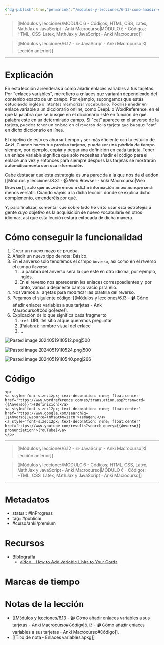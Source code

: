 ```yaml
---
{"dg-publish":true,"permalink":"/modulos-y-lecciones/6-13-como-anadir-enlaces-variables-a-sus-tarjetas-anki-macrocurso/","noteIcon":"","updated":"2024-05-21T22:13:57.209+02:00"}
---
```



> [[Módulos y lecciones/MÓDULO 6 - Códigos; HTML, CSS, Latex, MathJax y JavaScript - Anki Macrocurso\|MÓDULO 6 - Códigos; HTML, CSS, Latex, MathJax y JavaScript - Anki Macrocurso]]

> [[Módulos y lecciones/6.12 - ✏️ JavaScript - Anki Macrocurso\|◁ Lección anterior]]

---

# Explicación
En esta lección aprenderás a cómo añadir enlaces variables a tus tarjetas. Por "enlaces variables", me refiero a enlaces que variarán dependiendo del contenido exacto de un campo. Por ejemplo, supongamos que estás estudiando inglés e intentas memorizar vocabulario. Podrías añadir un enlace variable a un diccionario online, como DeepL o WordReference, en el que la palabra que se busque en el diccionario esté en función de qué palabra esté en un determinado campo. Si "cat" aparece en el anverso de la tarjeta, puedes tener un enlace en el reverso de la tarjeta que busque "cat" en dicho diccionario en línea.

El objetivo de esto es ahorrar tiempo y ser más eficiente con tu estudio de Anki. Cuando haces tus propias tarjetas, puede ser una pérdida de tiempo siempre, por ejemplo, copiar y pegar una definición en cada tarjeta. Tener un enlace variable significa que sólo necesitas añadir el código para el enlace una vez y entonces para siempre después las tarjetas se mostrarán automáticamente con esa información.

Cabe destacar que esta estrategia es una parecida a la que nos da el addon [[Módulos y lecciones/8.31 - 📹 Web Browser - Anki Macrocurso\|Web Browser]], solo que accederemos a dicha información antes aunque será menos versátil. Cuando vayáis a la dicha lección donde se explica dicho complemento, entenderéis por qué.

Y, para finalizar, comentar que sobre todo he visto usar esta estrategia a gente cuyo objetivo es la adquisición de nuevo vocabulario en otros idiomas, así que esta lección estará enfocada de dicha manera.

# Cómo conseguir la funcionalidad
1. Crear un nuevo mazo de prueba.
2. Añadir un nuevo tipo de nota: Básico.
3. En el anverso solo tendremos el campo `Anverso`, así como en el reverso el campo `Reverso`.
	1. La palabra del anverso será la que esté en otro idioma, por ejemplo, inglés.
	2. En el reverso nos aparecerán los enlaces correspondientes y, por tanto, vamos a dejar este campo vacío para ello.
4. Nos vamos a Tarjetas para modificar las plantilla del reverso.
5. Pegamos el siguiente código: [[Módulos y lecciones/6.13 - 📹 Cómo añadir enlaces variables a sus tarjetas - Anki Macrocurso#Código\|este]].
6. Explicación de lo que significa cada fragmento
	1. `href`: URL del sitio al que queremos preguntar
	2. (Palabra): nombre visual del enlace
	3. ...

![Pasted image 20240519110512.png|500](/img/user/ANEXOS/Pasted%20image%2020240519110512.png)

![Pasted image 20240519110524.png|500](/img/user/ANEXOS/Pasted%20image%2020240519110524.png)

![Pasted image 20240519110540.png|266](/img/user/ANEXOS/Pasted%20image%2020240519110540.png)

# Código
```
<p>
<a style='font-size:12px; text-decoration: none; float:center'
href='https://www.wordreference.com/es/translation.asp?tranword={{Anverso}}'>(Definición)</a>
<a style='font-size:12px; text-decoration: none; float:center'
href='https://www.google.com/search?q={{Anverso}}&source=lnms&tbm=isch'>(Imagen)</a>
<a style='font-size:12px; text-decoration: none; float:center'
href='https://www.youtube.com/results?search_query={{Anverso}} pronunciation'>(YouTube)</a>
</p>
```

---

> [[Módulos y lecciones/6.12 - ✏️ JavaScript - Anki Macrocurso\|◁ Lección anterior]]

> [[Módulos y lecciones/MÓDULO 6 - Códigos; HTML, CSS, Latex, MathJax y JavaScript - Anki Macrocurso\|MÓDULO 6 - Códigos; HTML, CSS, Latex, MathJax y JavaScript - Anki Macrocurso]]

---

# Metadatos
- status:: #InProgress  
- tag:: #publicar 
- #curso/anki/premium

# Recursos
- Bibliografía
	- [Vídeo - How to Add Variable Links to Your Cards](https://www.youtube.com/watch?v=gl5FlBqbrPM&list=PL5d9BRTY5SwWSfowv0SszRrDMBBGXEgcG&index=3&ab_channel=AnkiTutorials)

# Marcas de tiempo


# Notas de la lección
- [[Módulos y lecciones/6.13 - 📹 Cómo añadir enlaces variables a sus tarjetas - Anki Macrocurso#Código\|6.13 - 📹 Cómo añadir enlaces variables a sus tarjetas - Anki Macrocurso#Código]].
- [[Tipo de nota - Enlaces variables.apkg]]